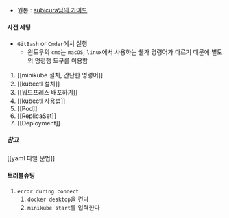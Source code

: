 - 원본 : [subicura님의 가이드](https://subicura.com/k8s/)

#### 사전 세팅
- `GitBash` or `Cmder`에서 실행
	- 윈도우의 `cmd`는 `macOS`, `linux`에서 사용하는 쉘가 명령어가 다르기 때문에 별도의 명령행 도구를 이용함


1. [[minikube 설치, 간단한 명령어]]
2. [[kubectl 설치]]
3. [[워드프레스 배포하기]]
4. [[kubectl 사용법]]
5. [[Pod]]
6. [[ReplicaSet]]
7. [[Deployment]]

##### 참고
[[yaml 파일 문법]]


#### 트러블슈팅
1. `error during connect`
	1) `docker desktop`을 켠다
	2)  `minikube start`를 입력한다